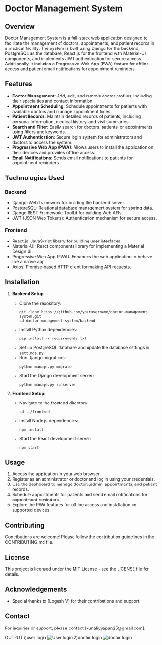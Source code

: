 # Doctor Management System

## Overview
Doctor Management System is a full-stack web application designed to facilitate the management of doctors, appointments, and patient records in a medical facility. The system is built using Django for the backend, PostgreSQL as the database, React.js for the frontend with Material-UI components, and implements JWT authentication for secure access. Additionally, it includes a Progressive Web App (PWA) feature for offline access and patient email notifications for appointment reminders.

## Features
- **Doctor Management**: Add, edit, and remove doctor profiles, including their specialties and contact information.
- **Appointment Scheduling**: Schedule appointments for patients with available doctors and manage appointment times.
- **Patient Records**: Maintain detailed records of patients, including personal information, medical history, and visit summaries.
- **Search and Filter**: Easily search for doctors, patients, or appointments using filters and keywords.
- **JWT Authentication**: Secure login system for administrators and doctors to access the system.
- **Progressive Web App (PWA)**: Allows users to install the application on their devices and provides offline access.
- **Email Notifications**: Sends email notifications to patients for appointment reminders.

## Technologies Used
### Backend
- Django: Web framework for building the backend server.
- PostgreSQL: Relational database management system for storing data.
- Django REST Framework: Toolkit for building Web APIs.
- JWT (JSON Web Tokens): Authentication mechanism for secure access.

### Frontend
- React.js: JavaScript library for building user interfaces.
- Material-UI: React components library for implementing a Material Design UI.
- Progressive Web App (PWA): Enhances the web application to behave like a native app.
- Axios: Promise-based HTTP client for making API requests.

## Installation
1. **Backend Setup**:
   - Clone the repository:
     ```
     git clone https://github.com/yourusername/doctor-management-system.git
     cd doctor-management-system/backend
     ```
   - Install Python dependencies:
     ```
     pip install -r requirements.txt
     ```
   - Set up PostgreSQL database and update the database settings in `settings.py`.
   - Run Django migrations:
     ```
     python manage.py migrate
     ```
   - Start the Django development server:
     ```
     python manage.py runserver
     ```

2. **Frontend Setup**:
   - Navigate to the frontend directory:
     ```
     cd ../frontend
     ```
   - Install Node.js dependencies:
     ```
     npm install
     ```
   - Start the React development server:
     ```
     npm start
     ```

## Usage
1. Access the application in your web browser.
2. Register as an administrator or doctor and log in using your credentials.
3. Use the dashboard to manage doctors,admin, appointments, and patient records.
4. Schedule appointments for patients and send email notifications for appointment reminders.
5. Explore the PWA features for offline access and installation on supported devices.

## Contributing
Contributions are welcome! Please follow the contribution guidelines in the CONTRIBUTING.md file.

## License
This project is licensed under the MIT License - see the [LICENSE](LICENSE) file for details.

## Acknowledgements
- Special thanks to [Logesh V] for their contributions and support.

## Contact
For inquiries or support, please contact [kunaliyyapan25@gmail.com].

OUTPUT
i)user login 
![User login](https://github.com/Kunali25/Kunali25-Doctor-Management-Systems/assets/128252521/f773a4a5-695b-4bba-b486-18d823d2030d)
2)doctor login
![doctor login](https://github.com/Kunali25/Kunali25-Doctor-Management-Systems/assets/128252521/37a565e0-8d5c-4cc6-9f3d-c3bf86439104)















